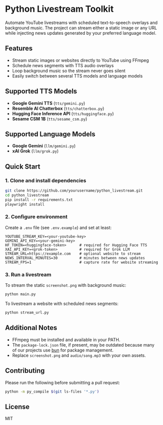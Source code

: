 # Python Livestream Toolkit

Automate YouTube livestreams with scheduled text-to-speech overlays and background music. The project can stream either a static image or any URL while injecting news updates generated by your preferred language model.

## Features
- Stream static images or websites directly to YouTube using FFmpeg
- Schedule news segments with TTS audio overlays
- Loop background music so the stream never goes silent
- Easily switch between several TTS models and language models

## Supported TTS Models
- **Google Gemini TTS** (`tts/gemini.py`)
- **Resemble AI Chatterbox** (`tts/chatterbox.py`)
- **Hugging Face Inference API** (`tts/huggingface.py`)
- **Sesame CSM 1B** (`tts/sesame_csm.py`)

## Supported Language Models
- **Google Gemini** (`llm/gemini.py`)
- **xAI Grok** (`llm/grok.py`)

## Quick Start
### 1. Clone and install dependencies
```bash
git clone https://github.com/yourusername/python_livestream.git
cd python_livestream
pip install -r requirements.txt
playwright install
```

### 2. Configure environment
Create a `.env` file (see `.env.example`) and set at least:
```dotenv
YOUTUBE_STREAM_KEY=<your-youtube-key>
GEMINI_API_KEY=<your-gemini-key>
HF_TOKEN=<huggingface-token>      # required for Hugging Face TTS
XAI_API_KEY=<grok-token>          # required for Grok LLM
STREAM_URL=https://example.com    # optional website to stream
NEWS_INTERVAL_MINUTES=30          # minutes between news updates
STREAM_FPS=1                      # capture rate for website streaming
```

### 3. Run a livestream
To stream the static `screenshot.png` with background music:
```bash
python main.py
```

To livestream a website with scheduled news segments:
```bash
python stream_url.py
```

## Additional Notes
- FFmpeg must be installed and available in your PATH.
- The `package-lock.json` file, if present, may be outdated because many of our projects use [bun](https://bun.sh) for package management.
- Replace `screenshot.png` and `audio/song.mp3` with your own assets.

## Contributing
Please run the following before submitting a pull request:
```bash
python -m py_compile $(git ls-files '*.py')
```

## License
MIT
